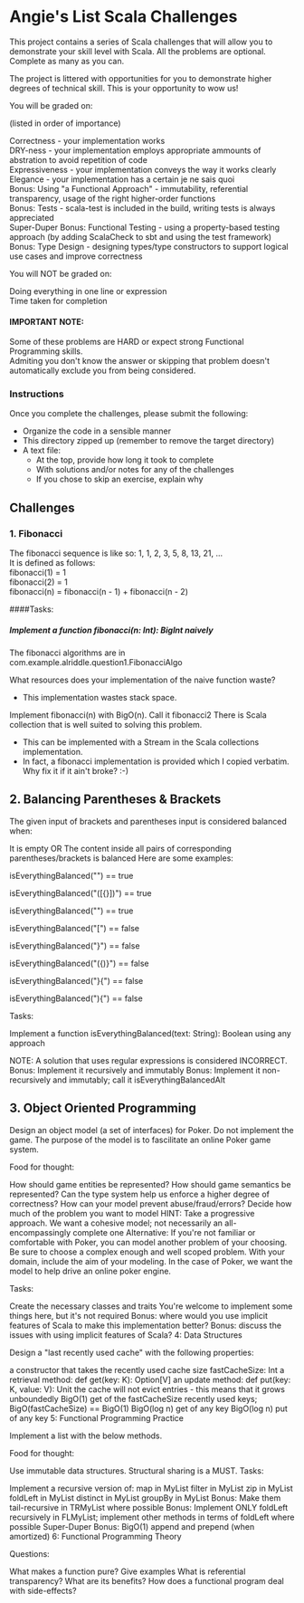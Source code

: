 Angie's List Scala Challenges
=============================

This project contains a series of Scala challenges that will allow you to demonstrate your skill level with Scala. All the problems are optional. Complete as many as you can.

The project is littered with opportunities for you to demonstrate higher degrees of technical skill. This is your opportunity to wow us!

You will be graded on:

(listed in order of importance)

Correctness - your implementation works<br/>
DRY-ness - your implementation employs appropriate ammounts of abstration to avoid repetition of code<br/>
Expressiveness - your implementation conveys the way it works clearly<br/>
Elegance - your implementation has a certain je ne sais quoi<br/>
Bonus: Using "a Functional Approach" - immutability, referential transparency, usage of the right higher-order functions<br/>
Bonus: Tests - scala-test is included in the build, writing tests is always appreciated<br/>
Super-Duper Bonus: Functional Testing - using a property-based testing approach (by adding ScalaCheck to sbt and using the test framework)<br/>
Bonus: Type Design - designing types/type constructors to support logical use cases and improve correctness<br/>

You will NOT be graded on:

Doing everything in one line or expression<br/>
Time taken for completion<br/>
#### IMPORTANT NOTE:
Some of these problems are HARD or expect strong Functional Programming skills.<br/>
Admiting you don't know the answer or skipping that problem doesn't automatically exclude you from being considered.

### Instructions

Once you complete the challenges, please submit the following:

 * Organize the code in a sensible manner
 * This directory zipped up (remember to remove the target directory)
 * A text file:
    + At the top, provide how long it took to complete
    + With solutions and/or notes for any of the challenges
    + If you chose to skip an exercise, explain why

## Challenges

### 1. Fibonacci

The fibonacci sequence is like so: 1, 1, 2, 3, 5, 8, 13, 21, ...<br/>
It is defined as follows:<br/>
fibonacci(1) = 1<br/>
fibonacci(2) = 1              <br/>
fibonacci(n) = fibonacci(n - 1) + fibonacci(n - 2)<br/>

####Tasks:

##### Implement a function fibonacci(n: Int): BigInt naively<br/>
The fibonacci algorithms are in com.example.alriddle.question1.FibonacciAlgo

What resources does your implementation of the naive function waste?<br/>
- This implementation wastes stack space.

Implement fibonacci(n) with BigO(n). Call it fibonacci2
There is Scala collection that is well suited to solving this problem.<br/>
- This can be implemented with a Stream in the Scala collections implementation.<br/>
- In fact, a fibonacci implementation is provided which I copied verbatim. Why fix it if it ain't broke? :-)


## 2. Balancing Parentheses & Brackets

The given input of brackets and parentheses input is considered balanced when:

It is empty OR
The content inside all pairs of corresponding parentheses/brackets is balanced
Here are some examples:

isEverythingBalanced("") == true

isEverythingBalanced("([{}])") == true

isEverythingBalanced("[]([{}[]()])") == true

isEverythingBalanced("[") == false

isEverythingBalanced("}") == false

isEverythingBalanced("({)}") == false

isEverythingBalanced("}{") == false

isEverythingBalanced("){") == false



Tasks:

  Implement a function isEverythingBalanced(text: String): Boolean using any approach

  NOTE: A solution that uses regular expressions is considered INCORRECT.
  Bonus: Implement it recursively and immutably
  Bonus: Implement it non-recursively and immutably; call it isEverythingBalancedAlt


## 3. Object Oriented Programming

Design an object model (a set of interfaces) for Poker. Do not implement the game. The purpose of the model is to fascilitate an online Poker game system.

Food for thought:

How should game entities be represented?
How should game semantics be represented?
Can the type system help us enforce a higher degree of correctness?
How can your model prevent abuse/fraud/errors?
Decide how much of the problem you want to model
HINT: Take a progressive approach. We want a cohesive model; not necessarily an all-encompassingly complete one
Alternative: If you're not familiar or comfortable with Poker, you can model another problem of your choosing. Be sure to choose a complex enough and well scoped problem. With your domain, include the aim of your modeling. In the case of Poker, we want the model to help drive an online poker engine.

Tasks:

Create the necessary classes and traits
You're welcome to implement some things here, but it's not required
Bonus: where would you use implicit features of Scala to make this implementation better?
Bonus: discuss the issues with using implicit features of Scala?
4: Data Structures

Design a "last recently used cache" with the following properties:

a constructor that takes the recently used cache size fastCacheSize: Int
a retrieval method: def get(key: K): Option[V]
an update method: def put(key: K, value: V): Unit
the cache will not evict entries - this means that it grows unboundedly
BigO(1) get of the fastCacheSize recently used keys; BigO(fastCacheSize) == BigO(1)
BigO(log n) get of any key
BigO(log n) put of any key
5: Functional Programming Practice

Implement a list with the below methods.

Food for thought:

Use immutable data structures.
Structural sharing is a MUST.
Tasks:

Implement a recursive version of:
map in MyList
filter in MyList
zip in MyList
foldLeft in MyList
distinct in MyList
groupBy in MyList
Bonus: Make them tail-recursive in TRMyList where possible
Bonus: Implement ONLY foldLeft recursively in FLMyList; implement other methods in terms of foldLeft where possible
Super-Duper Bonus: BigO(1) append and prepend (when amortized)
6: Functional Programming Theory

Questions:

What makes a function pure? Give examples
What is referential transparency? What are its benefits?
How does a functional program deal with side-effects?
